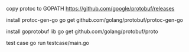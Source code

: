 copy protoc to GOPATH
https://github.com/google/protobuf/releases

install protoc-gen-go
go get github.com/golang/protobuf/protoc-gen-go

install goprotobuf lib
go get github.com/golang/protobuf/proto

test case
go run testcase/main.go
